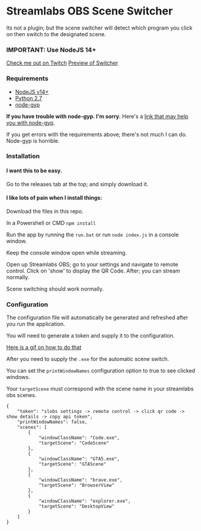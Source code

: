 # Streamlabs OBS Scene Switcher

Its not a plugin; but the scene switcher will detect which program you click on then switch to the designated scene.

### IMPORTANT: Use NodeJS 14+

[Check me out on Twitch](https://twitch.tv/stuyksoft/)
[Preview of Switcher](https://clips.twitch.tv/LuckyInspiringMeerkatDeIlluminati)

### Requirements

-   [NodeJS v14+](https://nodejs.org/en/download/)
-   [Python 2.7](https://www.python.org/downloads/release/python-2716/)
-   [node-gyp]()

**If you have trouble with node-gyp. I'm sorry.**
Here's a [link that may help you with node-gyp](https://spin.atomicobject.com/2019/03/27/node-gyp-windows/).

If you get errors with the requirements above; there's not much I can do. Node-gyp is horrible.

### Installation

#### I want this to be easy.

Go to the releases tab at the top; and simply download it.

#### I like lots of pain when I install things:

Download the files in this repo.

In a Powershell or CMD
`npm install`

Run the app by running the `run.bat` or run `node index.js` in a console window.

Keep the console window open while streaming.

Open up Streamlabs OBS; go to your settings and navigate to remote control.
Click on 'show' to display the QR Code. After; you can stream normally.

Scene switching should work normally.

### Configuration

The configuration file will automatically be generated and refreshed after you run the application.

You will need to generate a token and supply it to the configuration.

[Here is a gif on how to do that](https://gfycat.com/DisfiguredAmazingBighornsheep)

After you need to supply the `.exe` for the automatic scene switch.

You can set the `printWindowNames` configuration option to true to see clicked windows.

Your `targetScene` must correspond with the scene name in your streamlabs obs scenes.

```
{
    "token": "slobs settings -> remote control -> click qr code -> show details -> copy api token",
    "printWindowNames": false,
    "scenes": [
        {
            "windowClassName": "Code.exe",
            "targetScene": "CodeScene"
        },
        {
            "windowClassName": "GTA5.exe",
            "targetScene": "GTAScene"
        },
        {
            "windowClassName": "brave.exe",
            "targetScene": "BrowserView"
        },
        {
            "windowClassName": "explorer.exe",
            "targetScene": "DesktopView"
        }
    ]
}
```
